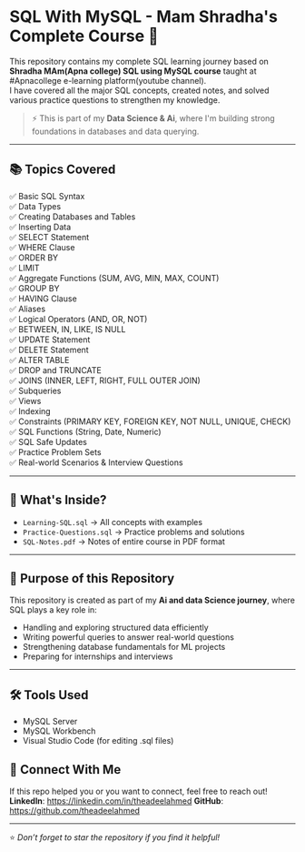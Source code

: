 # SQL With MySQL - Mam Shradha's Complete Course 🚀

This repository contains my complete SQL learning journey based on **Shradha MAm(Apna college) SQL using MySQL course** taught at #Apnacollege e-learning platform(youtube channel).  
I have covered all the major SQL concepts, created notes, and solved various practice questions to strengthen my knowledge.

> ⚡ This is part of my **Data Science & Ai**, where I'm building strong foundations in databases and data querying.

---

## 📚 Topics Covered

✅ Basic SQL Syntax  
✅ Data Types  
✅ Creating Databases and Tables  
✅ Inserting Data  
✅ SELECT Statement  
✅ WHERE Clause  
✅ ORDER BY  
✅ LIMIT  
✅ Aggregate Functions (SUM, AVG, MIN, MAX, COUNT)  
✅ GROUP BY  
✅ HAVING Clause  
✅ Aliases  
✅ Logical Operators (AND, OR, NOT)  
✅ BETWEEN, IN, LIKE, IS NULL  
✅ UPDATE Statement  
✅ DELETE Statement  
✅ ALTER TABLE  
✅ DROP and TRUNCATE  
✅ JOINS (INNER, LEFT, RIGHT, FULL OUTER JOIN)  
✅ Subqueries  
✅ Views  
✅ Indexing  
✅ Constraints (PRIMARY KEY, FOREIGN KEY, NOT NULL, UNIQUE, CHECK)  
✅ SQL Functions (String, Date, Numeric)  
✅ SQL Safe Updates  
✅ Practice Problem Sets  
✅ Real-world Scenarios & Interview Questions

---

## 📁 What's Inside?

- `Learning-SQL.sql` → All concepts with examples  
- `Practice-Questions.sql` → Practice problems and solutions  
- `SQL-Notes.pdf` → Notes of entire course in PDF format

---

## 🎯 Purpose of this Repository

This repository is created as part of my **Ai and data Science journey**, where SQL plays a key role in:

- Handling and exploring structured data efficiently  
- Writing powerful queries to answer real-world questions  
- Strengthening database fundamentals for ML projects  
- Preparing for internships and interviews

---

## 🛠 Tools Used

- MySQL Server  
- MySQL Workbench  
- Visual Studio Code (for editing .sql files)


## 🤝 Connect With Me

If this repo helped you or you want to connect, feel free to reach out!  
**LinkedIn**: https://linkedin.com/in/theadeelahmed
**GitHub**: https://github.com/theadeelahmed

---

⭐ *Don’t forget to star the repository if you find it helpful!*

